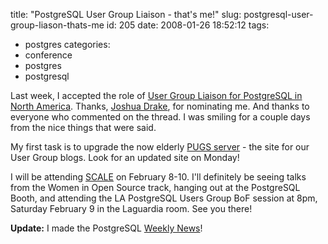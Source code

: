 title: "PostgreSQL User Group Liaison - that's me!"
slug: postgresql-user-group-liason-thats-me
id: 205
date: 2008-01-26 18:52:12
tags: 
- postgres
categories: 
- conference
- postgres
- postgresql

Last week, I accepted the role of [User Group Liaison for PostgreSQL in North America](http://www.postgresql.org/contact). Thanks, [Joshua Drake](http://www.commandprompt.com/blogs/joshua_drake/), for nominating me. And thanks to everyone who commented on the thread. I was smiling for a couple days from the nice things that were said. 

My first task is to upgrade the now elderly [PUGS server](http://pugs.postgresql.org) - the site for our User Group blogs.  Look for an updated site on Monday!

I will be attending [SCALE](http://www.socallinuxexpo.org/) on February 8-10\.  I'll definitely be seeing talks from the Women in Open Source track, hanging out at the PostgreSQL Booth, and attending the LA PostgreSQL Users Group BoF session at 8pm, Saturday February 9 in the Laguardia room.  See you there!

**Update:** I made the PostgreSQL [Weekly News](http://people.planetpostgresql.org/dfetter/index.php?/archives/156-Postgres-Weekly-News-January-27-2008.html)!
